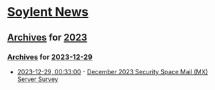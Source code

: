 # [Soylent News](../../../README.md)

## [Archives](../../index.md) for [2023](../index.md)

### [Archives](../../index.md) for [2023-12-29](index.md)

* [2023-12-29, 00:33:00](https://soylentnews.org/article.pl?sid=23/12/28/0615255&from=rss) - [December 2023 Security Space Mail (MX) Server Survey](https://soylentnews.org/article.pl?sid=23/12/28/0615255&from=rss)
